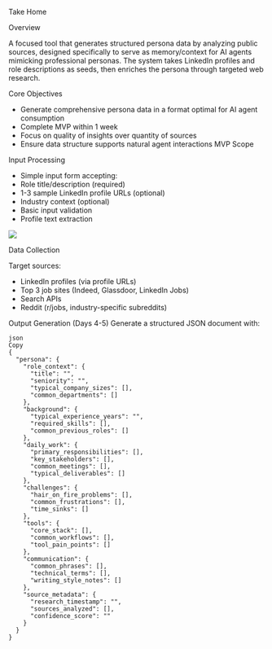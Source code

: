 Take Home

Overview

A focused tool that generates structured persona data by analyzing public sources, designed specifically to serve as memory/context for AI agents mimicking professional personas. The system takes LinkedIn profiles and role descriptions as seeds, then enriches the persona through targeted web research.

Core Objectives
- Generate comprehensive persona data in a format optimal for AI agent consumption
- Complete MVP within 1 week
- Focus on quality of insights over quantity of sources
- Ensure data structure supports natural agent interactions
MVP Scope

Input Processing 

- Simple input form accepting:
- Role title/description (required)
- 1-3 sample LinkedIn profile URLs (optional)
- Industry context (optional)
- Basic input validation
- Profile text extraction


![](https://paper-attachments.dropboxusercontent.com/s_4E5084F936196446552B6BACEE4E9917B521777B4BE2EBF87B893508DCAEC38E_1734935766367_Screenshot+2024-12-23+at+12.04.31PM.png)


Data Collection

Target sources:

- LinkedIn profiles (via profile URLs)
- Top 3 job sites (Indeed, Glassdoor, LinkedIn Jobs)
- Search APIs
- Reddit (r/jobs, industry-specific subreddits)

Output Generation (Days 4-5)
Generate a structured JSON document with:

    json
    Copy
    {
      "persona": {
        "role_context": {
          "title": "",
          "seniority": "",
          "typical_company_sizes": [],
          "common_departments": []
        },
        "background": {
          "typical_experience_years": "",
          "required_skills": [],
          "common_previous_roles": []
        },
        "daily_work": {
          "primary_responsibilities": [],
          "key_stakeholders": [],
          "common_meetings": [],
          "typical_deliverables": []
        },
        "challenges": {
          "hair_on_fire_problems": [],
          "common_frustrations": [],
          "time_sinks": []
        },
        "tools": {
          "core_stack": [],
          "common_workflows": [],
          "tool_pain_points": []
        },
        "communication": {
          "common_phrases": [],
          "technical_terms": [],
          "writing_style_notes": []
        },
        "source_metadata": {
          "research_timestamp": "",
          "sources_analyzed": [],
          "confidence_score": ""
        }
      }
    }

